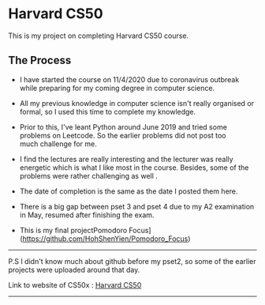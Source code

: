 # Harvard CS50
This is my project on completing Harvard CS50 course.

## The Process

* I have started the course on 11/4/2020 due to coronavirus outbreak while preparing for my coming degree in computer science.
* All my previous knowledge in computer science isn't really organised or formal, so I used this time to complete my knowledge.
* Prior to this, I've leant Python around June 2019 and tried some problems on Leetcode. So the earlier problems did not post too     
  much challenge for me. 
* I find the lectures are really interesting and the lecturer was really energetic which is what I like most in the course.
  Besides, some of the problems were rather challenging as well .
* The date of completion is the same as the date I posted them here.
* There is a big gap between pset 3 and pset 4 due to my A2 examination in May, resumed after finishing the exam.
  
* This is my final projectPomodoro Focus](https://github.com/HohShenYien/Pomodoro_Focus)
***
  P.S I didn't know much about github before my pset2, so some of the earlier projects were uploaded around that day.
  
  Link to website of CS50x : [Harvard CS50](https://cs50.harvard.edu/x/2020/)
***
